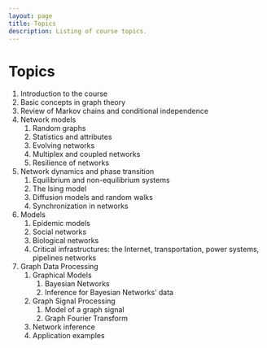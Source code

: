 ```yaml
---
layout: page
title: Topics
description: Listing of course topics.
---
```


# Topics

1. Introduction to the course
2. Basic concepts in graph theory
3. Review of Markov chains and conditional independence
4. Network models
    1. Random graphs
    2. Statistics and attributes
    3. Evolving networks
    4. Multiplex and coupled networks
    5. Resilience of networks
5. Network dynamics and phase transition
    1. Equilibrium and non-equilibrium systems
    2. The Ising model
    3. Diffusion models and random walks
    4. Synchronization in networks
6. Models
    1. Epidemic models
    2. Social networks
    3. Biological networks
    4. Critical infrastructures: the Internet, transportation, power systems, pipelines networks
7. Graph Data Processing
    1. Graphical Models
        1. Bayesian Networks
        2. Inference for Bayesian Networks’ data
    2. Graph Signal Processing
        1. Model of a graph signal
        2. Graph Fourier Transform
    3. Network inference
    4. Application examples
